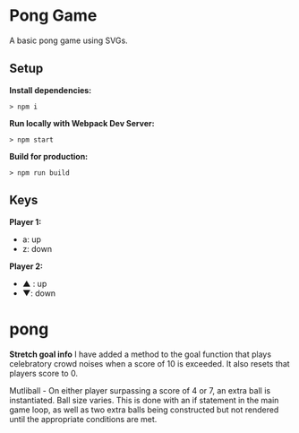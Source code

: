 # Pong Game

A basic pong game using SVGs.

## Setup

**Install dependencies:**

`> npm i`

**Run locally with Webpack Dev Server:**

`> npm start`

**Build for production:**

`> npm run build`

## Keys

**Player 1:**
* a: up
* z: down

**Player 2:**
* ▲ : up
* ▼: down
# pong

**Stretch goal info**
I have added a method to the goal function that plays celebratory crowd noises when a score of 10 is exceeded. It also resets that players score to 0.

Mutliball -
On either player surpassing a score of 4 or 7, an extra ball is instantiated. Ball size varies. This is done with an if statement in the main game loop, as well as two extra balls being constructed but not rendered until the appropriate conditions are met.
